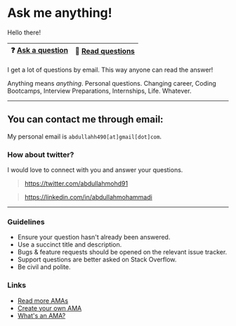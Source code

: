 # Ask me anything!

Hello there!

| :question: [Ask a question ](../../issues/new) 	| :open_book: [Read questions ](../../issues?utf8=%E2%9C%93&q=is%3Aissue%20is%3Aclosed%20sort%3Aupdated-desc%20-label%3Ahidden) 	|
|:----------------------------------------------:	|:-----------------------------------------------------------------------------------------------------------------------------:	|

I get a lot of questions by email. This way anyone can read the answer!

Anything means *anything*. Personal questions. Changing career, Coding Bootcamps, Interview Preparations, Internships, Life. Whatever.

---
## You can contact me through email:

My personal email is `abdullahh490[at]gmail[dot]com`. 

### How about twitter?
I would love to connect with you and answer your questions. 

> <https://twitter.com/abdullahmohd91>

> <https://linkedin.com/in/abdullahmohammadi>

---

### Guidelines

- Ensure your question hasn't already been answered.
- Use a succinct title and description.
- Bugs & feature requests should be opened on the relevant issue tracker.
- Support questions are better asked on Stack Overflow.
- Be civil and polite.

### Links

- [Read more AMAs](https://github.com/sindresorhus/amas)
- [Create your own AMA](https://github.com/sindresorhus/amas/blob/master/create-ama.md)
- [What's an AMA?](https://en.wikipedia.org/wiki//r/IAmA)
